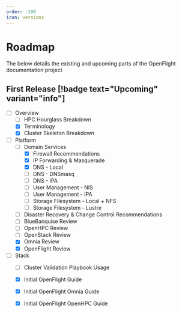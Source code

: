 ```yaml
---
order: -100
icon: versions
---
```


# Roadmap

The below details the existing and upcoming parts of the OpenFlight documentation project

## First Release [!badge text="Upcoming" variant="info"] 

- [ ] Overview  
  - [ ] HPC Hourglass Breakdown
  - [x] Terminology
  - [x] Cluster Skeleton Breakdown
- [ ] Platform
  - [ ] Domain Services
    - [x] Firewall Recommendations
    - [x] IP Forwarding & Masquerade
    - [x] DNS - Local
    - [ ] DNS - DNSmasq
    - [ ] DNS - IPA
    - [ ] User Management - NIS
    - [ ] User Management - IPA
    - [ ] Storage Filesystem - Local + NFS
    - [ ] Storage Filesystem - Lustre
  - [ ] Disaster Recovery & Change Control Recommendations
  - [ ] BlueBanquise Review
  - [ ] OpenHPC Review
  - [ ] OpenStack Review
  - [x] Omnia Review
  - [x] OpenFlight Review
- [ ] Stack
  - [ ] Cluster Validation Playbook Usage
  - [x] Initial OpenFlight Guide 
  - [x] Initial OpenFlight Omnia Guide 
  - [x] Initial OpenFlight OpenHPC Guide 

